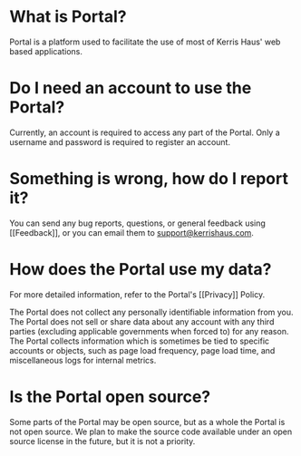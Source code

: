 # What is Portal?
Portal is a platform used to facilitate the use of most of Kerris Haus' web based applications.

# Do I need an account to use the Portal?
Currently, an account is required to access any part of the Portal. Only a username and password is required to register an account.

# Something is wrong, how do I report it?
You can send any bug reports, questions, or general feedback using [[Feedback]], or you can email them to support@kerrishaus.com.

# How does the Portal use my data?
For more detailed information, refer to the Portal's [[Privacy]] Policy.

The Portal does not collect any personally identifiable information from you.
The Portal does not sell or share data about any account with any third parties (excluding applicable governments when forced to) for any reason.
The Portal collects information which is sometimes be tied to specific accounts or objects, such as page load frequency, page load time, and miscellaneous logs for internal metrics.

# Is the Portal open source?
Some parts of the Portal may be open source, but as a whole the Portal is not open source. We plan to make the source code available under an open source license in the future, but it is not a priority.

